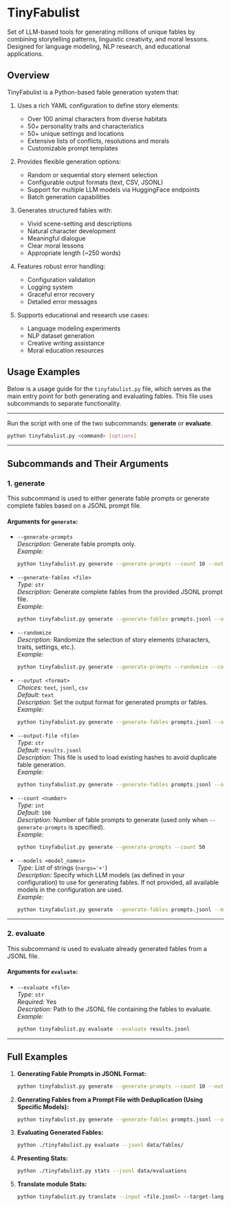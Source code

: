 # TinyFabulist
Set of LLM-based tools for generating millions of unique fables by combining storytelling patterns, linguistic creativity, and moral lessons. Designed for language modeling, NLP research, and educational applications.

## Overview

TinyFabulist is a Python-based fable generation system that:

1. Uses a rich YAML configuration to define story elements:
   - Over 100 animal characters from diverse habitats
   - 50+ personality traits and characteristics 
   - 50+ unique settings and locations
   - Extensive lists of conflicts, resolutions and morals
   - Customizable prompt templates

2. Provides flexible generation options:
   - Random or sequential story element selection
   - Configurable output formats (text, CSV, JSONL)
   - Support for multiple LLM models via HuggingFace endpoints
   - Batch generation capabilities

3. Generates structured fables with:
   - Vivid scene-setting and descriptions
   - Natural character development
   - Meaningful dialogue
   - Clear moral lessons
   - Appropriate length (~250 words)

4. Features robust error handling:
   - Configuration validation
   - Logging system
   - Graceful error recovery
   - Detailed error messages

5. Supports educational and research use cases:
   - Language modeling experiments
   - NLP dataset generation
   - Creative writing assistance
   - Moral education resources

## Usage Examples
Below is a usage guide for the `tinyfabulist.py` file, which serves as the main entry point for both generating and evaluating fables. This file uses subcommands to separate functionality.

---

Run the script with one of the two subcommands: **generate** or **evaluate**.

```bash
python tinyfabulist.py <command> [options]
```

---

## Subcommands and Their Arguments

### 1. **generate**

This subcommand is used to either generate fable prompts or generate complete fables based on a JSONL prompt file.

#### Arguments for `generate`:

- `--generate-prompts`  
  *Description:* Generate fable prompts only.  
  *Example:*  
  ```bash
  python tinyfabulist.py generate --generate-prompts --count 10 --output jsonl > prompts.jsonl
  ```

- `--generate-fables <file>`  
  *Type:* `str`  
  *Description:* Generate complete fables from the provided JSONL prompt file.  
  *Example:*  
  ```bash
  python tinyfabulist.py generate --generate-fables prompts.jsonl --output text
  ```

- `--randomize`  
  *Description:* Randomize the selection of story elements (characters, traits, settings, etc.).  
  *Example:*  
  ```bash
  python tinyfabulist.py generate --generate-prompts --randomize --count 20
  ```

- `--output <format>`  
  *Choices:* `text`, `jsonl`, `csv`  
  *Default:* `text`  
  *Description:* Set the output format for generated prompts or fables.  
  *Example:*  
  ```bash
  python tinyfabulist.py generate --generate-fables prompts.jsonl --output csv
  ```

- `--output-file <file>`  
  *Type:* `str`  
  *Default:* `results.jsonl`  
  *Description:* This file is used to load existing hashes to avoid duplicate fable generation.  
  *Example:*  
  ```bash
  python tinyfabulist.py generate --generate-fables prompts.jsonl --output jsonl --output-file my_fables.jsonl
  ```

- `--count <number>`  
  *Type:* `int`  
  *Default:* `100`  
  *Description:* Number of fable prompts to generate (used only when `--generate-prompts` is specified).  
  *Example:*  
  ```bash
  python tinyfabulist.py generate --generate-prompts --count 50
  ```

- `--models <model_names>`  
  *Type:* List of strings (`nargs='+'`)  
  *Description:* Specify which LLM models (as defined in your configuration) to use for generating fables. If not provided, all available models in the configuration are used.  
  *Example:*  
  ```bash
  python tinyfabulist.py generate --generate-fables prompts.jsonl --models model1 model2
  ```

---

### 2. **evaluate**

This subcommand is used to evaluate already generated fables from a JSONL file.

#### Arguments for `evaluate`:

- `--evaluate <file>`  
  *Type:* `str`  
  *Required:* Yes  
  *Description:* Path to the JSONL file containing the fables to evaluate.  
  *Example:*  
  ```bash
  python tinyfabulist.py evaluate --evaluate results.jsonl
  ```

---

## Full Examples

1. **Generating Fable Prompts in JSONL Format:**

   ```bash
   python tinyfabulist.py generate --generate-prompts --count 10 --output jsonl > prompts.jsonl
   ```

2. **Generating Fables from a Prompt File with Deduplication (Using Specific Models):**

   ```bash
   python tinyfabulist.py generate --generate-fables prompts.jsonl --output jsonl --models model1 model2
   ```

3. **Evaluating Generated Fables:**

   ```bash
   python ./tinyfabulist.py evaluate --jsonl data/fables/
   ```

4. **Presenting Stats:**

   ```bash
   python ./tinyfabulist.py stats --jsonl data/evaluations
   ```

5. **Translate module Stats:**

   ```bash
   python tinyfabulist.py translate --input <file.jsonl> --target-lang RO
   ```
